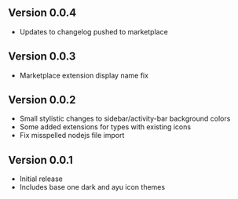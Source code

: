 ## Version 0.0.4
- Updates to changelog pushed to marketplace

## Version 0.0.3
- Marketplace extension display name fix

## Version 0.0.2
- Small stylistic changes to sidebar/activity-bar background colors
- Some added extensions for types with existing icons
- Fix misspelled nodejs file import

## Version 0.0.1
- Initial release
- Includes base one dark and ayu icon themes
